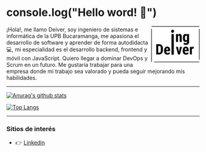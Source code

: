 # console.log("Hello word! 👋")

<div>
  <img align="right" width="25%" height="25%" src="Logo.png">
</div>

¡Hola!, me llamo Deiver, soy ingeniero de sistemas e informática de la UPB Bucaramanga, me apasiona el desarrollo de software y aprender de forma autodidacta💻, mi especialidad es el desarrollo backend, frontend y móvil con JavaScript. Quiero llegar a dominar DevOps y Scrum en un futuro. Me gustaría trabajar para una empresa donde mi trabajo sea valorado y pueda seguir mejorando mis habilidades.

***

[![Anurag's github stats](https://github-readme-stats.vercel.app/api?username=IngDeiver&show_icons=true)](https://github.com/anuraghazra/github-readme-stats)

[![Top Langs](https://github-readme-stats.vercel.app/api/top-langs/?username=IngDeiver&layout=compact)](https://github.com/anuraghazra/github-readme-stats)

***

### Sitios de interés
- :point_right: [Linkedin](https://www.linkedin.com/in/ingenDeiver/)
